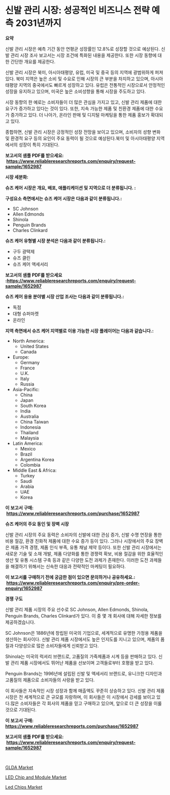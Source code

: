 <p><h1>신발 관리 시장: 성공적인 비즈니스 전략 예측 2031년까지</h1></p><p><strong>요약</strong></p>
<p><p>신발 관리 시장은 예측 기간 동안 연평균 성장률인 12.8%로 성장할 것으로 예상된다. 신발 관리 시장 조사 보고서는 시장 조건에 특화된 내용을 제공한다. 또한 시장 동향에 대한 간단한 개요를 제공한다. </p><p>신발 관리 시장은 북미, 아시아태평양, 유럽, 미국 및 중국 등의 지역에 광범위하게 퍼져있다. 북미 지역은 높은 소비 및 수요로 인해 시장의 큰 부분을 차지하고 있으며, 아시아태평양 지역의 중국에서도 빠르게 성장하고 있다. 유럽은 전통적인 시장으로서 안정적인 성장을 유지하고 있으며, 미국은 높은 소비성향을 통해 시장을 주도하고 있다. </p><p>시장 동향의 한 예로는 소비자들이 더 많은 관심을 가지고 있고, 신발 관리 제품에 대한 요구가 증가하고 있다는 것이 있다. 또한, 지속 가능한 제품 및 친환경 제품에 대한 수요가 증가하고 있다. 더 나아가, 온라인 판매 및 디지털 마케팅을 통한 제품 홍보가 확대되고 있다.</p><p>종합하면, 신발 관리 시장은 긍정적인 성장 전망을 보이고 있으며, 소비자의 성향 변화 및 환경적 요구 등의 요인이 주요 동력이 될 것으로 예상된다.북미 및 아시아태평양 지역에서의 성장이 특히 기대된다.</p></p>
<p><strong>보고서의 샘플 PDF를 받으세요: &nbsp;<a href="https://www.reliableresearchreports.com/enquiry/request-sample/1652987">https://www.reliableresearchreports.com/enquiry/request-sample/1652987</a></strong></p>
<p><strong>시장 세분화:</strong></p>
<p><strong> 슈즈 케어 시장은 개요, 배포, 애플리케이션 및 지역으로 더 분류됩니다. :</strong></p>
<p><strong>구성요소 측면에서는 슈즈 케어 시장은 다음과 같이 분류됩니다.:</strong></p>
<p><ul><li>SC Johnson</li><li>Allen Edmonds</li><li>Shinola</li><li>Penguin Brands</li><li>Charles Clinkard</li></ul></p>
<p><strong> 슈즈 케어 유형별 시장 분석은 다음과 같이 분류됩니다.:</strong></p>
<p><ul><li>구두 광택제</li><li>슈즈 클린</li><li>슈즈 케어 액세서리</li></ul></p>
<p><strong>보고서의 샘플 PDF를 받으세요 :<a href="https://www.reliableresearchreports.com/enquiry/request-sample/1652987">https://www.reliableresearchreports.com/enquiry/request-sample/1652987</a></strong></p>
<p><strong> 슈즈 케어 응용 분야별 시장 산업 조사는 다음과 같이 분류됩니다.:</strong></p>
<p><ul><li>독점</li><li>대형 슈퍼마켓</li><li>온라인</li></ul></p>
<p><strong>지역 측면에서 슈즈 케어 지역별로 이용 가능한 시장 플레이어는 다음과 같습니다.:</strong></p>
<p><ul>
    <li>
        North America:
        <ul>
            <li>United States</li>
            <li>Canada</li>
        </ul>
    </li>
    <li>
        Europe:
        <ul>
            <li>Germany</li>
            <li>France</li>
            <li>U.K.</li>
            <li>Italy</li>
            <li>Russia</li>
        </ul>
    </li>
    <li>
        Asia-Pacific:
        <ul>
            <li>China</li>
            <li>Japan</li>
            <li>South Korea</li>
            <li>India</li>
            <li>Australia</li>
            <li>China Taiwan</li>
            <li>Indonesia</li>
            <li>Thailand</li>
            <li>Malaysia</li>
        </ul>
    </li>
    <li>
        Latin America:
        <ul>
            <li>Mexico</li>
            <li>Brazil</li>
            <li>Argentina Korea</li>
            <li>Colombia</li>
        </ul>
    </li>
    <li>
        Middle East & Africa:
        <ul>
            <li>Turkey</li>
            <li>Saudi</li>
            <li>Arabia</li>
            <li>UAE</li>
            <li>Korea</li>
        </ul>
    </li>
    </ul></p>
<p><strong>이 보고서 구매: &nbsp;<a href="https://www.reliableresearchreports.com/purchase/1652987">https://www.reliableresearchreports.com/purchase/1652987</a></strong></p>
<p><strong>슈즈 케어의 주요 동인 및 장벽 시장</strong></p>
<p><p>신발 관리 시장의 주요 동력은 소비자의 신발에 대한 관심 증가, 신발 수명 연장을 통한 비용 절감, 환경 친화적 제품에 대한 수요 증가 등이 있다. 그러나 시장에서의 주요 장벽은 제품 가격 경쟁, 제품 인식 부족, 유통 채널 제약 등이다. 또한 신발 관리 시장에서는 새로운 기술 및 소재 개발, 제품 다양화를 통한 경쟁력 확보, 비용 절감을 위한 효율적인 생산 및 유통 시스템 구축 등과 같은 다양한 도전 과제가 존재한다. 이러한 도전 과제들을 해결하기 위해서는 신속한 대응과 전략적인 마케팅이 필요하다.</p></p>
<p><strong>이 보고서를 구매하기 전에 궁금한 점이 있으면 문의하거나 공유하세요.: &nbsp;<a href="https://www.reliableresearchreports.com/enquiry/pre-order-enquiry/1652987">https://www.reliableresearchreports.com/enquiry/pre-order-enquiry/1652987</a></strong></p>
<p><strong>경쟁 구도</strong></p>
<p><p>신발 관리 제품 시장의 주요 선수로 SC Johnson, Allen Edmonds, Shinola, Penguin Brands, Charles Clinkard가 있다. 이 중 몇 개 회사에 대해 자세한 정보를 제공하겠습니다.</p><p>SC Johnson은 1886년에 창립된 미국의 기업으로, 세계적으로 유명한 가정용 제품을 생산하는 회사이다. 신발 관리 제품 시장에서도 높은 인지도를 지니고 있으며, 제품의 품질과 다양성으로 많은 소비자들에게 신뢰받고 있다.</p><p>Shinola는 미국의 럭셔리 브랜드로, 고품질의 가죽제품과 시계 등을 판매하고 있다. 신발 관리 제품 시장에서도 뛰어난 제품을 선보이며 고객들로부터 호평을 받고 있다.</p><p>Penguin Brands는 1996년에 설립된 신발 및 액세서리 브랜드로, 유니크한 디자인과 고품질의 제품으로 소비자들의 사랑을 받고 있다.</p><p>이 회사들은 지속적인 시장 성장과 함께 매출액도 꾸준히 상승하고 있다. 신발 관리 제품 시장은 전 세계적으로 큰 규모를 자랑하며, 이 회사들은 이 시장에서 강세를 보이고 있다.많은 소비자들은 각 회사의 제품을 믿고 구매하고 있으며, 앞으로 더 큰 성장을 이룰 것으로 기대된다.</p></p>
<p><strong>이 보고서 구매: &nbsp; <a href="https://www.reliableresearchreports.com/purchase/1652987">https://www.reliableresearchreports.com/purchase/1652987</a></strong></p>
<p><strong>보고서의 샘플 PDF를 받으세요: &nbsp;<a href="https://www.reliableresearchreports.com/enquiry/request-sample/1652987">https://www.reliableresearchreports.com/enquiry/request-sample/1652987</a></strong><strong></strong></p>
<p>&nbsp;</p>
<p><p><a href="https://iodized-pantydraco-05c.notion.site/Global-GLDA-Market-Size-and-Market-Trends-Insights-and-Projections-from-2024-to-2031-452e0ae075834a32991c3cbb2a41c2ad">GLDA Market</a></p><p><a href="https://github.com/seekum/Market-Research-Report-List-2/blob/main/led-chip-and-module-market.md">LED Chip and Module Market</a></p><p><a href="https://github.com/nancykennedykellievqfqt2/Market-Research-Report-List-1/blob/main/led-chips-market.md">Led Chips Market</a></p></p>